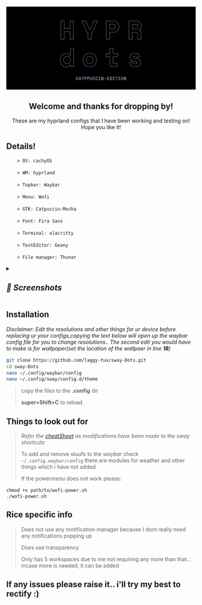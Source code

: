 <p align="center">
    <img width="750" src="https://github.com/laggy-tux/hypr-catppuccin/blob/main/readme-files/main-image.png" 
</p>   

<div align="center">

## Welcome and thanks for dropping by!

These are my hyprland configs that I have been working and testing on! Hope you like it!

</div>


## Details!

```
    > OS: cachyOS
 
    > WM: hyprland
    
    > Topbar: Waybar
    
    > Menu: Wofi

    > GTK: Catpuccin-Mocha

    > Font: Fira Sans

    > Terminal: alacritty

    > TextEditor: Geany

    > File manager: Thunar
```

<details>
<summary><i>
<h2>📸 Screenshots</h2>
</i></summary>


**Desktop:**

![ricess](https://github.com/laggy-tux/sway-Dots/assets/85402808/1d9641cd-68e7-4dce-8f9f-287dbc231a81)

**Transparency:**

![transparency](https://github.com/laggy-tux/sway-Dots/assets/85402808/413164ad-6c5d-404d-beb5-a255b842838d)

**Launcher:**

![menu](https://github.com/laggy-tux/sway-Dots/assets/85402808/ab85ca5e-742d-4ed9-aa13-71d34789ae8f)

**PowerMenu:**

![wewe](https://github.com/laggy-tux/sway-Dots/assets/85402808/69d9986f-553d-44db-b278-279c77b6b354)

</details>

## Installation

*Disclaimer: Edit the resolutions and other things for ur device before replacing ur your configs,copying the text below will open up the waybar config file for you to change resolutions.. The second edit you would have to make is for wallpaper(set the location of the wallpaer in line **18**)*

```bash
git clone https://github.com/laggy-tux/sway-Dots.git
cd sway-Dots
nano ~/.config/waybar/config
nano ~/.config/sway/config.d/theme
```
> copy the files to the **.config** dir
> 
> **super+Shift+C** to reload.

##

## Things to look out for

> *Refer the [cheatSheet](https://github.com/laggy-tux/sway-Dots/blob/main/cheatsheet) as modifications have been made to the sway shortcuts*
>
> To add and remove stuufs to the *waybar* check ```~/.config.waybar/config``` there are modules for weather and other things which i have not added
>
> If the powermenu does not work please:
 ```
chmod +x path/to/wofi-power.sh
./wofi-power.sh
```

##

## Rice specific info

> Does not use any motification manager because I dont really need any notifications popping up
>
> Does use transparency
>
> Only has 5 workspaces due to me not requiring any more than that... incase more is needed, it can be added

##

<h2>If any issues please raise it.. i'll try my best to rectify :)</h2>


